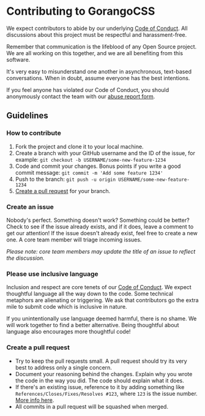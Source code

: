 # Contributing to GorangoCSS

 We expect contributors to abide by our underlying [Code of Conduct](https://gorangocss.kawanua.id/codeofconduct). All discussions about this project must be respectful and harassment-free.

Remember that communication is the lifeblood of any Open Source project. We are all working on this together, and we are all benefiting from this software.

It's very easy to misunderstand one another in asynchronous, text-based conversations. When in doubt, assume everyone has the best intentions.

If you feel anyone has violated our Code of Conduct, you should anonymously contact the team with our [abuse report form](https://kontak.kawanua.id/en/).

## Guidelines

### How to contribute

1. Fork the project and clone it to your local machine.
2. Create a branch with your GitHub username and the ID of the issue, for example: `git checkout -b USERNAME/some-new-feature-1234`
3. Code and commit your changes. Bonus points if you write a good commit message: `git commit -m 'Add some feature 1234'`
4. Push to the branch: `git push -u origin USERNAME/some-new-feature-1234`
5. [Create a pull request](https://docs.gorangocss.kawanua.id/contributing/contributing-to-gorangocss#create-a-pull-request) for your branch.

### Create an issue

Nobody's perfect. Something doesn't work? Something could be better? Check to see if the issue already exists, and if it does, leave a comment to get our attention! If the issue doesn't already exist, feel free to create a new one. A core team member will triage incoming issues.

_Please note: core team members may update the title of an issue to reflect the discussion._

### Please use inclusive language

Inclusion and respect are core tenets of our [Code of Conduct](https://gorangocss.kawanua.id/codeofconduct). We expect thoughtful language all the way down to the code. Some technical metaphors are alienating or triggering. We ask that contributors go the extra mile to submit code which is inclusive in nature.

If you unintentionally use language deemed harmful, there is no shame. We will work together to find a better alternative. Being thoughtful about language also encourages more thoughtful code!

### Create a pull request

* Try to keep the pull requests small. A pull request should try its very best to address only a single concern.
* Document your reasoning behind the changes. Explain why you wrote the code in the way you did. The code should explain what it does.
*  If there's an existing issue, reference to it by adding something like `References/Closes/Fixes/Resolves #123`, where `123` is the issue number. [More info here](https://github.com/blog/1506-closing-issues-via-pull-requests).
* All commits in a pull request will be squashed when merged.



